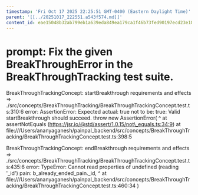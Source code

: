 ```yaml
---
timestamp: 'Fri Oct 17 2025 22:25:51 GMT-0400 (Eastern Daylight Time)'
parent: '[[../20251017_222551.a543f574.md]]'
content_id: eae15048b32ab799eb1a639eda849ea179ca1f46b73fed90197ecd23e18caf23
---
```


# prompt: Fix the given BreakThroughError in the BreakThroughTracking test suite.

BreakThroughTrackingConcept: startBreakthrough requirements and effects => ./src/concepts/BreakThroughTracking/BreakThroughTrackingConcept.test.ts:310:6
error: AssertionError: Expected actual: true not to be: true: Valid startBreakthrough should succeed.
throw new AssertionError(
^
at assertNotEquals (https://jsr.io/@std/assert/1.0.15/not\_equals.ts:34:9)
at file:///Users/ananyaganesh/painpal\_backend/src/concepts/BreakThroughTracking/BreakThroughTrackingConcept.test.ts:398:5

BreakThroughTrackingConcept: endBreakthrough requirements and effects => ./src/concepts/BreakThroughTracking/BreakThroughTrackingConcept.test.ts:435:6
error: TypeError: Cannot read properties of undefined (reading '\_id')
pain: b\_already\_ended\_pain.\_id,
^
at file:///Users/ananyaganesh/painpal\_backend/src/concepts/BreakThroughTracking/BreakThroughTrackingConcept.test.ts:460:34
)
